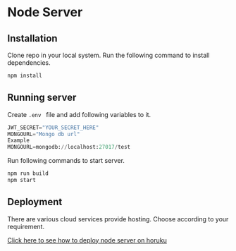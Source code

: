 # Node Server


## Installation

Clone repo in your local system. Run the following command to install dependencies.


```bash
npm install
```

## Running server

Create `.env ` file and add following variables to it.

```python
JWT_SECRET="YOUR_SECRET_HERE"
MONGOURL="Mongo db url"
Example
MONGOURL=mongodb://localhost:27017/test
```
Run following commands to start server.
```bash
npm run build
npm start
```


## Deployment
There are various cloud services provide hosting. Choose according to your requirement.

[Click here to see how to deploy node server on horuku]("https://devcenter.heroku.com/articles/deploying-nodejs")

